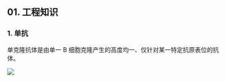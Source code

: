 ## 01. 工程知识

### 1. 单抗

单克隆抗体是由单一 B 细胞克隆产生的高度均一、仅针对某一特定抗原表位的抗体。

![](https://raw.githubusercontent.com/dalong0514/selfstudy/master/图片链接/化工设计/2019012.PNG)